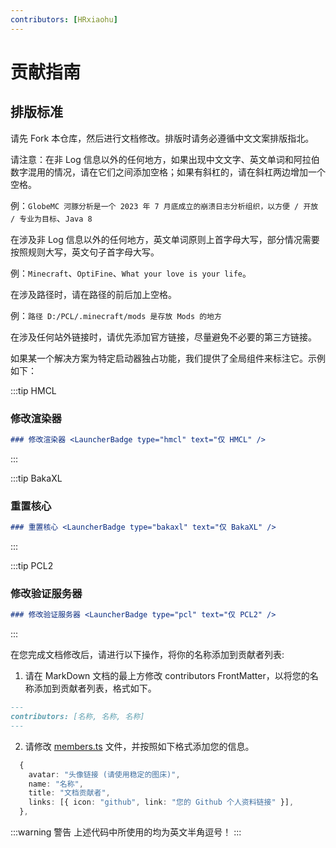```yaml
---
contributors: [HRxiaohu]
---
```


# 贡献指南

## 排版标准

请先 Fork 本仓库，然后进行文档修改。排版时请务必遵循中文文案排版指北。

请注意：在非 Log 信息以外的任何地方，如果出现中文文字、英文单词和阿拉伯数字混用的情况，请在它们之间添加空格；如果有斜杠的，请在斜杠两边增加一个空格。

例：`GlobeMC 河豚分析是一个 2023 年 7 月底成立的崩溃日志分析组织，以方便 / 开放 / 专业为目标`、`Java 8`

在涉及非 Log 信息以外的任何地方，英文单词原则上首字母大写，部分情况需要按照规则大写，英文句子首字母大写。

例：`Minecraft`、`OptiFine`、`What your love is your life`。

在涉及路径时，请在路径的前后加上空格。

例：`路径 D:/PCL/.minecraft/mods 是存放 Mods 的地方`

在涉及任何站外链接时，请优先添加官方链接，尽量避免不必要的第三方链接。

如果某一个解决方案为特定启动器独占功能，我们提供了全局组件来标注它。示例如下：

:::tip HMCL

### 修改渲染器 <LauncherBadge type="hmcl" text="仅 HMCL" />

```MarkDown
### 修改渲染器 <LauncherBadge type="hmcl" text="仅 HMCL" />
```

:::

:::tip BakaXL

### 重置核心 <LauncherBadge type="bakaxl" text="仅 BakaXL" />

```MarkDown
### 重置核心 <LauncherBadge type="bakaxl" text="仅 BakaXL" />
```

:::

:::tip PCL2

### 修改验证服务器 <LauncherBadge type="pcl" text="仅 PCL2" />

```MarkDown
### 修改验证服务器 <LauncherBadge type="pcl" text="仅 PCL2" />
```

:::

在您完成文档修改后，请进行以下操作，将你的名称添加到贡献者列表:

1. 请在 MarkDown 文档的最上方修改 contributors FrontMatter，以将您的名称添加到贡献者列表，格式如下。

```MarkDown
---
contributors: [名称, 名称, 名称]
---
```

2. 请修改 [members.ts](https://github.com/GlobeMC/crashmc.com/blob/main/docs/.vitepress/data/members.ts) 文件，并按照如下格式添加您的信息。

```TypeScript
  {
    avatar: "头像链接 (请使用稳定的图床)",
    name: "名称",
    title: "文档贡献者",
    links: [{ icon: "github", link: "您的 Github 个人资料链接" }],
  },

```

:::warning 警告
上述代码中所使用的均为英文半角逗号！
:::
